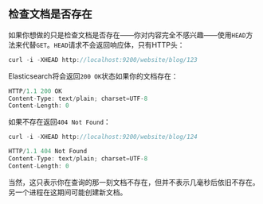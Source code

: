 ## 检查文档是否存在

如果你想做的只是检查文档是否存在——你对内容完全不感兴趣——使用`HEAD`方法来代替`GET`。`HEAD`请求不会返回响应体，只有HTTP头：

```Javascript
curl -i -XHEAD http://localhost:9200/website/blog/123
```

Elasticsearch将会返回`200 OK`状态如果你的文档存在：

```Javascript
HTTP/1.1 200 OK
Content-Type: text/plain; charset=UTF-8
Content-Length: 0
```

如果不存在返回`404 Not Found`：

```Javascript
curl -i -XHEAD http://localhost:9200/website/blog/124
```

```Javascript
HTTP/1.1 404 Not Found
Content-Type: text/plain; charset=UTF-8
Content-Length: 0
```

当然，这只表示你在查询的那一刻文档不存在，但并不表示几毫秒后依旧不存在。另一个进程在这期间可能创建新文档。
